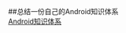 ##总结一份自己的Android知识体系   
[Android知识体系](http://naotu.baidu.com/file/ffe9c0b831d1a22b5ad82582b49fe3c9)
